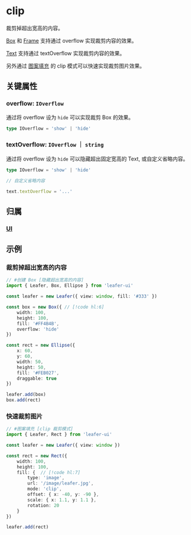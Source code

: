 <script setup>
import Case from '/component/Case.vue'
</script>

# clip

裁剪掉超出宽高的内容。

[Box](../display/Box.md) 和 [Frame](../display/Frame.md) 支持通过 overflow 实现裁剪内容的效果。

[Text](../display/Text.md) 支持通过 textOverflow 实现裁剪内容的效果。

另外通过 [图案填充](/reference/property/paint/image.md#clip-裁剪模式属性) 的 clip 模式可以快速实现裁剪图片效果。

## 关键属性

### overflow: `IOverflow`

通过将 overflow 设为 `hide` 可以实现裁剪 Box 的效果。

```ts
type IOverflow = 'show' | 'hide'
```

### textOverflow: `IOverflow` ｜ `string`

通过将 overflow 设为 `hide` 可以隐藏超出固定宽高的 Text, 或自定义省略内容。

```ts
type IOverflow = 'show' | 'hide'

// 自定义省略内容

text.textOverflow = '...'
```

## 归属

### [UI](/reference/display/UI.md)

## 示例

<case name="Box" index=1 editor=false></case>

### 裁剪掉超出宽高的内容

```ts
// #创建 Box [隐藏超出宽高的内容]
import { Leafer, Box, Ellipse } from 'leafer-ui'

const leafer = new Leafer({ view: window, fill: '#333' })

const box = new Box({ // [!code hl:6]
    width: 100,
    height: 100,
    fill: '#FF4B4B',
    overflow: 'hide'
})

const rect = new Ellipse({
    x: 60,
    y: 60,
    width: 50,
    height: 50,
    fill: '#FEB027',
    draggable: true
})

leafer.add(box)
box.add(rect)
```

<case name="ImageFill" index=4 editor=false></case>

### 快速裁剪图片

```ts
// #图案填充 [clip 裁剪模式]
import { Leafer, Rect } from 'leafer-ui'

const leafer = new Leafer({ view: window })

const rect = new Rect({
    width: 100,
    height: 100,
    fill: {  // [!code hl:7]
        type: 'image',
        url: '/image/leafer.jpg',
        mode: 'clip',
        offset: { x: -40, y: -90 },
        scale: { x: 1.1, y: 1.1 },
        rotation: 20
    }
})

leafer.add(rect)
```
